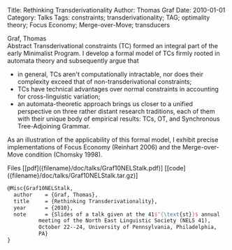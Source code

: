 Title: Rethinking Transderivationality
Author: Thomas Graf
Date: 2010-01-01
Category: Talks
Tags: constraints; transderivationality; TAG; optimality theory; Focus Economy; Merge-over-Move; transducers

<div markdown class="authors">
Graf, Thomas
</div>

<div markdown class="abstract">
<span id="abstract-title">Abstract</span>
Transderivational constraints (TC) formed an integral part of the early Minimalist Program. I develop a formal model of TCs firmly rooted in automata theory and subsequently argue that

- in general, TCs aren't computationally intractable, nor does their complexity exceed that of non-transderivational constraints;
- TCs have technical advantages over normal constraints in accounting for cross-linguistic variation;
- an automata-theoretic approach brings us closer to a unified perspective on three rather distant research traditions, each of them with their unique body of empirical results: TCs, OT, and Synchronous Tree-Adjoining Grammar.

As an illustration of the applicability of this formal model, I exhibit precise implementations of Focus Economy (Reinhart 2006) and the Merge-over-Move condition (Chomsky 1998).
</div>

<div markdown class="files">
<span id="files-title">Files</span>
[[pdf]({filename}/doc/talks/Graf10NELStalk.pdf)]
[[code]({filename}/doc/talks/Graf10NELStalk.tar.gz)]
</div>

~~~latex
@Misc{Graf10NELStalk,
  author	= {Graf, Thomas},
  title		= {Rethinking Transderivationality},
  year		= {2010},
  note		= {Slides of a talk given at the 41$^{\text{st}}$ annual
		  meeting of the North East Linguistic Society (NELS 41),
		  October 22--24, University of Pennsylvania, Philadelphia,
		  PA}
}
~~~
